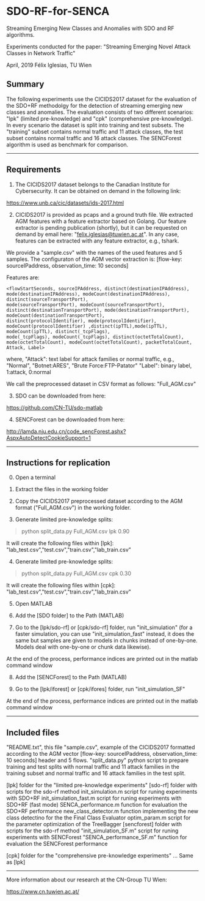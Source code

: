 # SDO-RF-for-SENCA
Streaming Emerging New Classes and Anomalies with SDO and RF algorithms.

Experiments conducted for the paper:
"Streaming Emerging Novel Attack Classes in Network Traffic"

April, 2019
Félix Iglesias, TU Wien


## Summary 
The following experiments use the CICIDS2017 dataset for the evaluation of the SDO+RF methodolgy for
the detection of streaming emerging new classes and anomalies. The evaluation consists of two different
scenarios: "lpk" (limited pre-knowledge) and "cpk" (comprehensive pre-knowledge). In every scenario the 
dataset is split into training and test subsets. The "training" subset contains normal traffic and 11 attack 
classes, the test subset contains normal traffic and 16 attack classes. The SENCForest algorithm is
used as benchmark for comparison.
*****************

## Requirements 
1. The CICIDS2017 dataset belongs to the Canadian Institute for Cybersecurity. It can be obtained on demand
in the following link:

https://www.unb.ca/cic/datasets/ids-2017.html

2. CICIDS2017 is provided as pcaps and a ground truth file. We extracted AGM features with a feature extractor 
based on Golang. Our feature extractor is pending publication (shortly), but it can be requested on demand by
email here: "felix.iglesias@tuwien.ac.at". In any case, features can be extracted with any feature extractor, 
e.g., tshark. 

We provide a "sample.csv" with the names of the used features and 5 samples. 
The configuraton of the AGM vector extraction is: [flow-key: sourceIPaddress, observation_time: 10 seconds]

Features are:

```
<flowStartSeconds, sourceIPAddress, distinct(destinationIPAddress), mode(destinationIPAddress), modeCount(destinationIPAddress), distinct(sourceTransportPort),
mode(sourceTransportPort), modeCount(sourceTransportPort), distinct(destinationTransportPort), mode(destinationTransportPort), modeCount(destinationTransportPort),
distinct(protocolIdentifier), mode(protocolIdentifier), modeCount(protocolIdentifier) ,distinct(ipTTL),mode(ipTTL), modeCount(ipTTL), distinct(_tcpFlags),
mode(_tcpFlags), modeCount(_tcpFlags), distinct(octetTotalCount), mode(octetTotalCount), modeCount(octetTotalCount), packetTotalCount, Attack, Label>
```

where,
"Attack": text label for attack families or normal traffic, e.g., "Normal", "Botnet:ARES", "Brute Force:FTP-Patator"
"Label": binary label, 1:attack, 0:normal

We call the preprocessed dataset in CSV format as follows: "Full_AGM.csv"

3. SDO can be downloaded from here:

https://github.com/CN-TU/sdo-matlab

4. SENCForest can be downloaded from here:

http://lamda.nju.edu.cn/code_sencForest.ashx?AspxAutoDetectCookieSupport=1

**********************

## Instructions for replication 

0. Open a terminal

1. Extract the files in the working folder

2. Copy the CICIDS2017 preprocessed dataset according to the AGM format ("Full_AGM.csv") in the working folder. 

3. Generate limited pre-knowledge splits: 
> python split_data.py Full_AGM.csv lpk 0.90

It will create the following files within [lpk]:
"lab_test.csv","test.csv","train.csv","lab_train.csv"

4. Generate limited pre-knowledge splits: 
> python split_data.py Full_AGM.csv cpk 0.30

It will create the following files within [cpk]:
"lab_test.csv","test.csv","train.csv","lab_train.csv"

5. Open MATLAB

6. Add the [SDO folder] to the Path (MATLAB) 

7. Go to the [lpk/sdo-rf] or [cpk/sdo-rf] folder, run "init_simulation" 
(for a faster simulation, you can use "init_simulation_fast" instead, it does the same but samples are given to models in chunks
instead of one-by-one. Models deal with one-by-one or chunk data likewise).

At the end of the process, performance indices are printed out in the matlab command window

8. Add the [SENCForest] to the Path (MATLAB) 

7. Go to the [lpk/iforest] or [cpk/ifores] folder, run "init_simulation_SF" 

At the end of the process, performance indices are printed out in the matlab command window
**************************************


## Included files 

"README.txt",                       this file
"sample.csv",                       example of the CICIDS2017 formatted according to the AGM vector [flow-key: sourceIPaddress, 
                                    observation_time: 10 seconds]
                                    header and 5 flows.
"split_data.py"                     python script to prepare training and test splits with normal traffic and 11 attack families in 
                                    the training subset and normal traffic and 16 attack families in the test split.

[lpk]                               folder for the "limited pre-knowledge experiments"
    [sdo-rf]                        folder with scripts for the sdo-rf method
        init_simulation.m           script for runing experiments with SDO+RF
        init_simulation_fast.m      script for runing experiments with SDO+RF (fast mode)
        SENCA_performance.m         function for evaluation the SDO+RF performance
        new_class_detector.m        function implementing the new class detectino for the the Final Class Evaluator
        optim_param.m               script for the parameter optimization of the TreeBagger
    [sencforest]                    folder with scripts for the sdo-rf method
        "init_simulation_SF.m"      script for runing experiments with SENCForest
        "SENCA_performance_SF.m"    function for evaluation the SENCForest performance

[cpk]                               folder for the "comprehensive pre-knowledge experiments"
    ...                             Same as [lpk]

************************


More information about our research at the CN-Group TU Wien:

https://www.cn.tuwien.ac.at/
